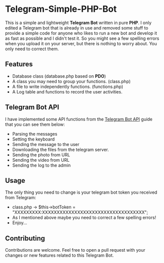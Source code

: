 # Telegram-Simple-PHP-Bot
This is a simple and lightweight <strong>Telegram Bot</strong> written in pure <strong>PHP</strong>. I only edited a Telegram bot that is already in use and removed some stuff to provide a simple code for anyone who likes to run a new bot and develop it as fast as possible and I didn't test it. So you might see a few spelling errors when you upload it on your server, but there is nothing to worry about. You only need to correct them.

## Features
 - Database class (database.php based on <strong>PDO</strong>)
 - A class you may need to group your functions. (class.php)
 - A file to write independently functions. (functions.php)
 - A Log table and functions to record the user activities.

## Telegram Bot API
I have implemented some API functions from the [Telegram Bot API](https://core.telegram.org/bots/api) guide that you can see them below:

 - Parsing the messages
 - Setting the keyboard
 - Sending the message to the user
 - Downloading the files from the telegram server.
 - Sending the photo from URL
 - Sending the video from URL
 - Sending the log to the admin

 ## Usage
 The only thing you need to change is your telegram bot token you received from Telegram:
 - class.php -> $this->botToken = "XXXXXXXXX:XXXXXXXXXXXXXXXXXXXXXXXXXXXXXXXXXXX";
 - As I mentioned above maybe you need to correct a few spelling errors!
 - Enjoy...

 ## Contributing
Contributions are welcome. Feel free to open a pull request with your changes or new features related to this Telegram Bot.

